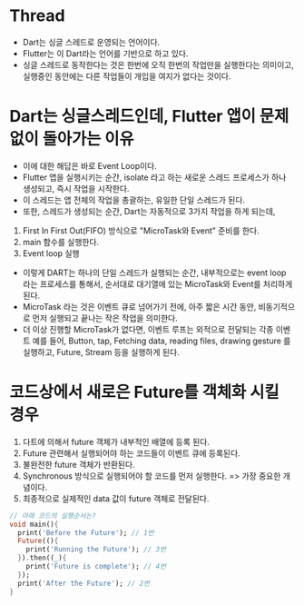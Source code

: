 # Thread
- Dart는 싱글 스레드로 운영되는 언어이다.
- Flutter는 이 Dart라는 언어를 기반으로 하고 있다.
- 싱글 스레드로 동작한다는 것은 한번에 오직 한번의 작업만을 실행한다는 의미이고, 실행중인 동안에는 다른 작업들이 개입을 여지가 없다는 것이다. 

# Dart는 싱글스레드인데, Flutter 앱이 문제 없이 돌아가는 이유
- 이에 대한 해답은 바로 Event Loop이다.
- Flutter 앱을 실행시키는 순간, isolate 라고 하는 새로운 스레드 프로세스가 하나 생성되고, 즉시 작업을 시작한다. 
- 이 스레드는 앱 전체의 작업을 총괄하는, 유일한 단일 스레드가 된다.
- 또한, 스레드가 생성되는 순간, Dart는 자동적으로 3가지 작업을 하게 되는데, 
1) First In First Out(FIFO) 방식으로 "MicroTask와 Event" 준비를 한다.
2) main 함수를 실행한다.
3) Event loop 실행
- 이렇게 DART는 하나의 단일 스레드가 실행되는 순간, 내부적으로는 event loop 라는 프로세스를 통해서, 순서대로 대기열에 있는 MicroTask와 Event를 처리하게 된다.
- MicroTask 라는 것은 이벤트 큐로 넘어가기 전에, 아주 짧은 시간 동안, 비동기적으로 먼저 실행되고 끝나는 작은 작업을 의미한다.
- 더 이상 진행할 MicroTask가 없다면, 이벤트 루프는 외적으로 전달되는 각종 이벤트 예를 들어, Button, tap, Fetching data, reading files, drawing gesture 를 실행하고, Future, Stream 등을 실행하게 된다.

# 코드상에서 새로은 Future를 객체화 시킬 경우
1) 다트에 의해서 future 객체가 내부적인 배열에 등록 된다.
2) Future 관련해서 실행되어야 하는 코드들이 이벤트 큐에 등록된다.
3) 불완전한 future 객체가 반환된다.
4) Synchronous 방식으로 실행되어야 할 코드를 먼저 실행한다. => 가장 중요한 개념이다. 
5) 최종적으로 실제적인 data 값이 future 객체로 전달된다.
```dart
// 아래 코드의 실행순서는? 
void main(){
  print('Before the Future'); // 1번 
  Future((){
    print('Running the Future'); // 3번
  }).then((_){
    print('Future is complete'); // 4번
  });
  print('After the Future'); // 2번
}
```
